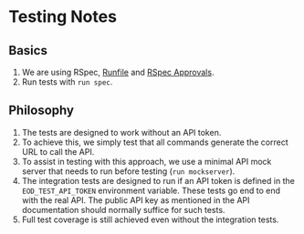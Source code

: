 # Testing Notes

## Basics

1. We are using RSpec, [Runfile][1] and [RSpec Approvals][2].
2. Run tests with `run spec`.

## Philosophy

1. The tests are designed to work without an API token.
2. To achieve this, we simply test that all commands generate the correct URL 
   to call the API.
3. To assist in testing with this approach, we use a minimal API mock server 
   that needs to run before testing (`run mockserver`).
4. The integration tests are designed to run if an API token is defined in the
   `EOD_TEST_API_TOKEN` environment variable. These tests go end to end with
   the real API. The public API key as mentioned in the API documentation should
   normally suffice for such tests.
5. Full test coverage is still achieved even without the integration tests.

[1]: https://github.com/DannyBen/runfile
[2]: https://github.com/DannyBen/rspec_approvals/